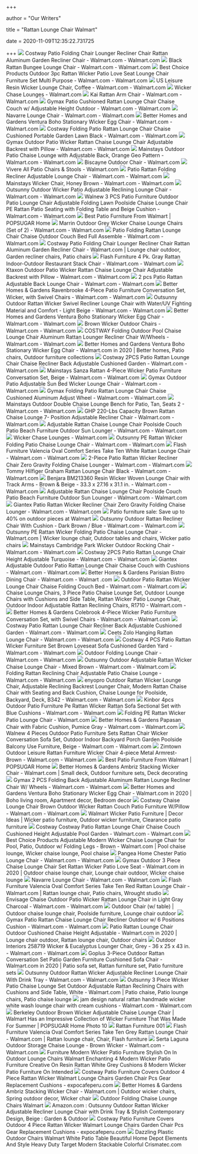 +++
        
author = "Our Writers"
        
title = "Rattan Lounge Chair Walmart"
        
date = 2020-11-09T12:35:22.731725
        
+++
[ ![](https://i5.walmartimages.com/asr/15ebcdeb-a9c9-403f-a5a9-d0c75309081b_1.2e435b789cacbfae3cb3bb80fa86b99c.jpeg)](https://i5.walmartimages.com/asr/15ebcdeb-a9c9-403f-a5a9-d0c75309081b_1.2e435b789cacbfae3cb3bb80fa86b99c.jpeg) Costway Patio Folding Chair Lounger Recliner Chair Rattan Aluminum Garden Recliner  Chair - Walmart.com - Walmart.com
[ ![](https://i5.walmartimages.com/asr/8cddef50-7428-4f1a-b245-fc23b6e6acf1_1.1c902c83b46fe0812ec5afc33bc2c756.jpeg?odnWidth=612&odnHeight=612&odnBg=ffffff)](https://i5.walmartimages.com/asr/8cddef50-7428-4f1a-b245-fc23b6e6acf1_1.1c902c83b46fe0812ec5afc33bc2c756.jpeg?odnWidth=612&odnHeight=612&odnBg=ffffff) Black Rattan Bungee Lounge Chair - Walmart.com - Walmart.com
[ ![](https://i5.walmartimages.com/asr/de1d0375-9bb0-4cdf-9172-def0ce098c78_1.0fcef269947548fedb2e12834ee46750.jpeg)](https://i5.walmartimages.com/asr/de1d0375-9bb0-4cdf-9172-def0ce098c78_1.0fcef269947548fedb2e12834ee46750.jpeg) Best Choice Products Outdoor 3pc Rattan Wicker Patio Love Seat Lounge Chair  Furniture Set Multi Purpose - Walmart.com - Walmart.com
[ ![](https://i5.walmartimages.com/asr/eace8f3a-f575-4565-912b-e55dbab1c9fa_1.bd38e44a8e7699f9d32a2e34c0897969.jpeg)](https://i5.walmartimages.com/asr/eace8f3a-f575-4565-912b-e55dbab1c9fa_1.bd38e44a8e7699f9d32a2e34c0897969.jpeg) US Leisure Resin Wicker Lounge Chair, Coffee - Walmart.com - Walmart.com
[ ![](https://i5.walmartimages.com/asr/47d11fd8-e7e4-43fc-ac70-81e0a4d82a9b_1.4b78aaff81c93c19476df954e2a748e1.jpeg)](https://i5.walmartimages.com/asr/47d11fd8-e7e4-43fc-ac70-81e0a4d82a9b_1.4b78aaff81c93c19476df954e2a748e1.jpeg) Wicker Chase Lounges - Walmart.com
[ ![](https://i5.walmartimages.com/asr/2ccac12c-2ccb-4480-9755-bc9746dfd1d5_2.a01cfdd168b9561f2e58f630b45ada28.jpeg?odnWidth=612&odnHeight=612&odnBg=ffffff)](https://i5.walmartimages.com/asr/2ccac12c-2ccb-4480-9755-bc9746dfd1d5_2.a01cfdd168b9561f2e58f630b45ada28.jpeg?odnWidth=612&odnHeight=612&odnBg=ffffff) Kai Rattan Arm Chair - Walmart.com - Walmart.com
[ ![](https://i5.walmartimages.com/asr/18d8c923-b226-4da9-a3af-25c498293071_1.8503f7969794c172471be992c1d777a6.jpeg?odnWidth=612&odnHeight=612&odnBg=ffffff)](https://i5.walmartimages.com/asr/18d8c923-b226-4da9-a3af-25c498293071_1.8503f7969794c172471be992c1d777a6.jpeg?odnWidth=612&odnHeight=612&odnBg=ffffff) Gymax Patio Cushioned Rattan Lounge Chair Chaise Couch w/ Adjustable Height  Outdoor - Walmart.com - Walmart.com
[ ![](https://i5.walmartimages.com/asr/edc1c8dd-3e2f-48da-8d36-958e773e11f1_1.b7c8b35767bd10aaf86648c7cc73056e.jpeg?odnWidth=612&odnHeight=612&odnBg=ffffff)](https://i5.walmartimages.com/asr/edc1c8dd-3e2f-48da-8d36-958e773e11f1_1.b7c8b35767bd10aaf86648c7cc73056e.jpeg?odnWidth=612&odnHeight=612&odnBg=ffffff) Navarre Lounge Chair - Walmart.com - Walmart.com
[ ![](https://i5.walmartimages.com/asr/0c2feb18-5f6b-47cd-bf4c-3dd31316d652_1.8a3b780b39ae27b6061d2b0615affed0.jpeg)](https://i5.walmartimages.com/asr/0c2feb18-5f6b-47cd-bf4c-3dd31316d652_1.8a3b780b39ae27b6061d2b0615affed0.jpeg) Better Homes and Gardens Ventura Boho Stationary Wicker Egg Chair - Walmart.com  - Walmart.com
[ ![](https://i5.walmartimages.com/asr/cde46e95-39b7-4dfe-9170-73fb4b00aad1_1.94d88d4a409891929ca9237a9263e0de.jpeg?odnWidth=612&odnHeight=612&odnBg=ffffff)](https://i5.walmartimages.com/asr/cde46e95-39b7-4dfe-9170-73fb4b00aad1_1.94d88d4a409891929ca9237a9263e0de.jpeg?odnWidth=612&odnHeight=612&odnBg=ffffff) Costway Folding Patio Rattan Lounge Chair Chaise Cushioned Portable Garden  Lawn Black - Walmart.com - Walmart.com
[ ![](https://i5.walmartimages.com/asr/b5c026b8-cd5d-4f61-8b7b-324feeeda5ff_1.0151a4a4f3e00a1bf84f7b52bf8b0aa2.jpeg?odnWidth=612&odnHeight=612&odnBg=ffffff)](https://i5.walmartimages.com/asr/b5c026b8-cd5d-4f61-8b7b-324feeeda5ff_1.0151a4a4f3e00a1bf84f7b52bf8b0aa2.jpeg?odnWidth=612&odnHeight=612&odnBg=ffffff) Gymax Outdoor Patio Wicker Rattan Chaise Lounge Chair Adjustable Backrest  with Pillow - Walmart.com - Walmart.com
[ ![](https://i5.walmartimages.com/asr/0532475b-7e16-49c7-a25d-12c5467e1679_1.6affd3357d4bcfe2726cd0cc77745208.jpeg)](https://i5.walmartimages.com/asr/0532475b-7e16-49c7-a25d-12c5467e1679_1.6affd3357d4bcfe2726cd0cc77745208.jpeg) Mainstays Outdoor Patio Chaise Lounge with Adjustable Back, Orange Geo  Pattern - Walmart.com - Walmart.com
[ ![](https://i5.walmartimages.com/asr/d05b0269-ac9d-42c2-b707-d222c016c2c5_1.47bd2d7dad82c05fcea7c13297d16cd8.jpeg)](https://i5.walmartimages.com/asr/d05b0269-ac9d-42c2-b707-d222c016c2c5_1.47bd2d7dad82c05fcea7c13297d16cd8.jpeg) Biscayne Outdoor Chair - Walmart.com
[ ![](https://i5.walmartimages.com/asr/93e2d163-0e9f-42a5-9277-a85c225616c6_1.59ebaa9ad26571e2ad3b041dc0ec604f.jpeg)](https://i5.walmartimages.com/asr/93e2d163-0e9f-42a5-9277-a85c225616c6_1.59ebaa9ad26571e2ad3b041dc0ec604f.jpeg) Vivere All Patio Chairs & Stools - Walmart.com
[ ![](https://i5.walmartimages.com/asr/af0d1739-285a-4ead-984b-cc18f4a14589_1.0d4ddf85f20059c7c0d001f3847c6fe8.jpeg?odnWidth=612&odnHeight=612&odnBg=ffffff)](https://i5.walmartimages.com/asr/af0d1739-285a-4ead-984b-cc18f4a14589_1.0d4ddf85f20059c7c0d001f3847c6fe8.jpeg?odnWidth=612&odnHeight=612&odnBg=ffffff) Patio Rattan Folding Recliner Adjustable Lounge Chair - Walmart.com -  Walmart.com
[ ![](https://i5.walmartimages.com/asr/4f040e8e-f5ad-4b00-95f1-78554dbc5757_1.6aa7a5b40b2a2ae983d72f2ed7cdcb05.jpeg?odnWidth=612&odnHeight=612&odnBg=ffffff)](https://i5.walmartimages.com/asr/4f040e8e-f5ad-4b00-95f1-78554dbc5757_1.6aa7a5b40b2a2ae983d72f2ed7cdcb05.jpeg?odnWidth=612&odnHeight=612&odnBg=ffffff) Mainstays Wicker Chair, Honey Brown - Walmart.com - Walmart.com
[ ![](https://i5.walmartimages.com/asr/33bfe3fd-bbe0-4e9a-aec1-26954c01d784_1.ddade46746e4d89f3cddae9ff58402cd.jpeg?odnWidth=612&odnHeight=612&odnBg=ffffff)](https://i5.walmartimages.com/asr/33bfe3fd-bbe0-4e9a-aec1-26954c01d784_1.ddade46746e4d89f3cddae9ff58402cd.jpeg?odnWidth=612&odnHeight=612&odnBg=ffffff) Outsunny Outdoor Wicker Patio Adjustable Reclining Lounge Chair - Walmart.com  - Walmart.com
[ ![](https://i5.walmartimages.com/asr/035bdd93-eed9-4863-9662-accfbae081d2_1.a813019448ac4fb74e973482697ec6ae.jpeg?odnWidth=612&odnHeight=612&odnBg=ffffff)](https://i5.walmartimages.com/asr/035bdd93-eed9-4863-9662-accfbae081d2_1.a813019448ac4fb74e973482697ec6ae.jpeg?odnWidth=612&odnHeight=612&odnBg=ffffff) Walnew 3 PCS Patio Furniture Outdoor Patio Lounge Chair Adjustable Folding  Lawn Poolside Chaise Lounge Chair PE Rattan Patio Seating with Folding  Table and Beige Cushion - Walmart.com - Walmart.com
[ ![](https://media1.popsugar-assets.com/files/thumbor/jguULtm5yW8wuYEeBaTveHI90I8/fit-in/1024x1024/filters:format_auto-!!-:strip_icc-!!-/2019/05/28/824/n/1922794/433d48885ced820e7bdbd5.77546770_/i/Best-Patio-Furniture-From-Walmart.jpg)](https://media1.popsugar-assets.com/files/thumbor/jguULtm5yW8wuYEeBaTveHI90I8/fit-in/1024x1024/filters:format_auto-!!-:strip_icc-!!-/2019/05/28/824/n/1922794/433d48885ced820e7bdbd5.77546770_/i/Best-Patio-Furniture-From-Walmart.jpg) Best Patio Furniture From Walmart | POPSUGAR Home
[ ![](https://i5.walmartimages.com/asr/2bd4771e-4f1b-47ef-b95c-19e2bd2a1af8_1.117cedb26327462605b02f3edc516bad.jpeg?odnWidth=612&odnHeight=612&odnBg=ffffff)](https://i5.walmartimages.com/asr/2bd4771e-4f1b-47ef-b95c-19e2bd2a1af8_1.117cedb26327462605b02f3edc516bad.jpeg?odnWidth=612&odnHeight=612&odnBg=ffffff) Marrin Outdoor Grey Wicker Chaise Lounge Chairs (Set of 2) - Walmart.com -  Walmart.com
[ ![](https://i5.walmartimages.com/asr/30b4c0f4-aadc-4b33-8bda-72f747048bd9_1.9da4c265bb7a1b8f4b40e31524f31ed5.jpeg?odnWidth=612&odnHeight=612&odnBg=ffffff)](https://i5.walmartimages.com/asr/30b4c0f4-aadc-4b33-8bda-72f747048bd9_1.9da4c265bb7a1b8f4b40e31524f31ed5.jpeg?odnWidth=612&odnHeight=612&odnBg=ffffff) Patio Folding Rattan Lounge Chair Chaise Outdoor Couch Bed Full Assemble -  Walmart.com - Walmart.com
[ ![](https://i.pinimg.com/474x/85/b9/d4/85b9d4994bf45612c8a97250c61ff516.jpg)](https://i.pinimg.com/474x/85/b9/d4/85b9d4994bf45612c8a97250c61ff516.jpg) Costway Patio Folding Chair Lounger Recliner Chair Rattan Aluminum Garden Recliner  Chair - Walmart.com | Lounge chair outdoor, Garden recliner chairs, Patio  chairs
[ ![](https://i5.walmartimages.com/asr/7e063f1d-b21c-49e8-93c7-da9d8c7b84fc.736927361ccd3209f2f65ae095dc7117.jpeg?odnWidth=612&odnHeight=612&odnBg=ffffff)](https://i5.walmartimages.com/asr/7e063f1d-b21c-49e8-93c7-da9d8c7b84fc.736927361ccd3209f2f65ae095dc7117.jpeg?odnWidth=612&odnHeight=612&odnBg=ffffff) Flash Furniture 4 Pk. Gray Rattan Indoor-Outdoor Restaurant Stack Chair -  Walmart.com - Walmart.com
[ ![](https://i5.walmartimages.com/asr/4a154ede-308f-4c7b-abb6-ab204a0a954d_1.98a7a86ea19fd7c10bb56cde3d878f1d.jpeg?odnWidth=612&odnHeight=612&odnBg=ffffff)](https://i5.walmartimages.com/asr/4a154ede-308f-4c7b-abb6-ab204a0a954d_1.98a7a86ea19fd7c10bb56cde3d878f1d.jpeg?odnWidth=612&odnHeight=612&odnBg=ffffff) Ktaxon Outdoor Patio Wicker Rattan Chaise Lounge Chair Adjustable Backrest  with Pillow - Walmart.com - Walmart.com
[ ![](https://i5.walmartimages.com/asr/4c63072b-5db8-46d9-a727-32f386502594_1.414b57f5a13076240f45574a14917e0c.jpeg)](https://i5.walmartimages.com/asr/4c63072b-5db8-46d9-a727-32f386502594_1.414b57f5a13076240f45574a14917e0c.jpeg) 2 pcs Patio Rattan Adjustable Back Lounge Chair - Walmart.com - Walmart.com
[ ![](https://i5.walmartimages.com/asr/65ef69c2-a13f-4601-bf1e-4ac9a9c99e30_9.91e70d2feaa250e7acfc5a9139237360.jpeg?odnWidth=612&odnHeight=612&odnBg=ffffff)](https://i5.walmartimages.com/asr/65ef69c2-a13f-4601-bf1e-4ac9a9c99e30_9.91e70d2feaa250e7acfc5a9139237360.jpeg?odnWidth=612&odnHeight=612&odnBg=ffffff) Better Homes & Gardens Ravenbrooke 4-Piece Patio Furniture Conversation  Set, Wicker, with Swivel Chairs - Walmart.com - Walmart.com
[ ![](https://i5.walmartimages.com/asr/73f7dd68-c4c6-41fe-8bd4-fa1e9736cd09_1.c5ebd99f4d6fbfe13dc33109bf096fea.jpeg?odnWidth=612&odnHeight=612&odnBg=ffffff)](https://i5.walmartimages.com/asr/73f7dd68-c4c6-41fe-8bd4-fa1e9736cd09_1.c5ebd99f4d6fbfe13dc33109bf096fea.jpeg?odnWidth=612&odnHeight=612&odnBg=ffffff) Outsunny Outdoor Rattan Wicker Swivel Recliner Lounge Chair with Water/UV  Fighting Material and Comfort - Light Beige - Walmart.com - Walmart.com
[ ![](https://i5.walmartimages.com/asr/21885c61-a340-4666-b7ad-418c9e2a8e7f_1.bdc9d4207df7dc6be9c919c5130e12bf.jpeg?odnWidth=612&odnHeight=612&odnBg=ffffff)](https://i5.walmartimages.com/asr/21885c61-a340-4666-b7ad-418c9e2a8e7f_1.bdc9d4207df7dc6be9c919c5130e12bf.jpeg?odnWidth=612&odnHeight=612&odnBg=ffffff) Better Homes and Gardens Ventura Boho Stationary Wicker Egg Chair - Walmart.com  - Walmart.com
[ ![](https://i5.walmartimages.com/asr/4db684df-911c-43fb-94c1-94988c3518f2_1.2f0f7a3362ebf2f04831ca747ffc3e8a.jpeg?odnWidth=612&odnHeight=612&odnBg=ffffff)](https://i5.walmartimages.com/asr/4db684df-911c-43fb-94c1-94988c3518f2_1.2f0f7a3362ebf2f04831ca747ffc3e8a.jpeg?odnWidth=612&odnHeight=612&odnBg=ffffff) Brown Wicker Outdoor Chairs - Walmart.com - Walmart.com
[ ![](https://i5.walmartimages.com/asr/d7093491-117a-420e-9219-13dcbe058468_1.1e218cfce201a6244ebb51b6d52b1442.jpeg?odnWidth=612&odnHeight=612&odnBg=ffffff)](https://i5.walmartimages.com/asr/d7093491-117a-420e-9219-13dcbe058468_1.1e218cfce201a6244ebb51b6d52b1442.jpeg?odnWidth=612&odnHeight=612&odnBg=ffffff) COSTWAY Folding Outdoor Pool Chaise Lounge Chair Aluminum Rattan Lounger  Recliner Chair W/Wheels - Walmart.com - Walmart.com
[ ![](https://i.pinimg.com/originals/e4/28/e7/e428e726dad14be21ffc9da3155899bd.jpg)](https://i.pinimg.com/originals/e4/28/e7/e428e726dad14be21ffc9da3155899bd.jpg) Better Homes and Gardens Ventura Boho Stationary Wicker Egg Chair - Walmart.com  in 2020 | Better homes, Patio chairs, Outdoor furniture collections
[ ![](https://i5.walmartimages.com/asr/5dc1abfe-0de9-4b0b-87b8-85555c6b75b6.33dd832cd554905d4487891421fa0e82.jpeg?odnWidth=612&odnHeight=612&odnBg=ffffff)](https://i5.walmartimages.com/asr/5dc1abfe-0de9-4b0b-87b8-85555c6b75b6.33dd832cd554905d4487891421fa0e82.jpeg?odnWidth=612&odnHeight=612&odnBg=ffffff) Costway 2PCS Patio Rattan Lounge Chair Chaise Recliner Back Adjustable  Cushioned Garden - Walmart.com - Walmart.com
[ ![](https://i5.walmartimages.com/asr/2b76401b-aa24-4407-a36b-69f89da83341_5.2ae9fdb16c8cf1eee721bf091ba53bed.jpeg?odnWidth=612&odnHeight=612&odnBg=ffffff)](https://i5.walmartimages.com/asr/2b76401b-aa24-4407-a36b-69f89da83341_5.2ae9fdb16c8cf1eee721bf091ba53bed.jpeg?odnWidth=612&odnHeight=612&odnBg=ffffff) Mainstays Sanza Rattan 4-Piece Wicker Patio Furniture Conversation Set,  Beige - Walmart.com - Walmart.com
[ ![](https://i5.walmartimages.com/asr/86314449-8116-42b2-a149-aab38b08be8e_1.2f5fc65f873e6e3382dd6b8052bc8063.jpeg)](https://i5.walmartimages.com/asr/86314449-8116-42b2-a149-aab38b08be8e_1.2f5fc65f873e6e3382dd6b8052bc8063.jpeg) Gymax Outdoor Patio Adjustable Sun Bed Wicker Lounge Chair - Walmart.com -  Walmart.com
[ ![](https://i5.walmartimages.com/asr/84c48449-fcac-4f9f-ab5e-640d9f08af21_1.94dcef767cb0eefd3b6f6ef8eb4a641a.jpeg?odnWidth=612&odnHeight=612&odnBg=ffffff)](https://i5.walmartimages.com/asr/84c48449-fcac-4f9f-ab5e-640d9f08af21_1.94dcef767cb0eefd3b6f6ef8eb4a641a.jpeg?odnWidth=612&odnHeight=612&odnBg=ffffff) Gymax Folding Patio Rattan Lounge Chair Chaise Cushioned Aluminum Adjust  Wheel - Walmart.com - Walmart.com
[ ![](https://i5.walmartimages.com/asr/c0aff459-9556-47ef-ab2b-b92af9f2bbf7_1.5cdd0273c3b5964e5be6e61d93cfeeb5.jpeg)](https://i5.walmartimages.com/asr/c0aff459-9556-47ef-ab2b-b92af9f2bbf7_1.5cdd0273c3b5964e5be6e61d93cfeeb5.jpeg) Mainstays Outdoor Double Chaise Lounge Bench for Patio, Tan, Seats 2 -  Walmart.com - Walmart.com
[ ![](https://i5.walmartimages.com/asr/ddd227c4-cd1d-4c31-8d2e-b1252d6bea94_1.984eb31b5e6f317bd833605cfe67ed9a.jpeg?odnWidth=612&odnHeight=612&odnBg=ffffff)](https://i5.walmartimages.com/asr/ddd227c4-cd1d-4c31-8d2e-b1252d6bea94_1.984eb31b5e6f317bd833605cfe67ed9a.jpeg?odnWidth=612&odnHeight=612&odnBg=ffffff) GHP 220-Lbs Capacity Brown Rattan Chaise Lounge 7- Position Adjustable Recliner  Chair - Walmart.com - Walmart.com
[ ![](https://i5.walmartimages.com/asr/70faf543-2ee0-45f5-9888-939a8287f6b7_1.a3f6c4ef1f0e06af24eeecc8d567efb0.jpeg?odnWidth=612&odnHeight=612&odnBg=ffffff)](https://i5.walmartimages.com/asr/70faf543-2ee0-45f5-9888-939a8287f6b7_1.a3f6c4ef1f0e06af24eeecc8d567efb0.jpeg?odnWidth=612&odnHeight=612&odnBg=ffffff) Adjustable Rattan Chaise Lounge Chair Poolside Couch Patio Beach Furniture  Outdoor Sun Lounger - Walmart.com - Walmart.com
[ ![](https://i5.walmartimages.com/asr/658bf601-49ce-4fca-b09b-f14a2538b2e1_1.6fb940f0881d58bbe8df9162f5cd1d47.jpeg)](https://i5.walmartimages.com/asr/658bf601-49ce-4fca-b09b-f14a2538b2e1_1.6fb940f0881d58bbe8df9162f5cd1d47.jpeg) Wicker Chase Lounges - Walmart.com
[ ![](https://i5.walmartimages.com/asr/eca3f2f2-5f91-44d0-a8e2-43ee3edf2631_1.f9a51a40b4517c006d87873733c497e1.jpeg?odnWidth=612&odnHeight=612&odnBg=ffffff)](https://i5.walmartimages.com/asr/eca3f2f2-5f91-44d0-a8e2-43ee3edf2631_1.f9a51a40b4517c006d87873733c497e1.jpeg?odnWidth=612&odnHeight=612&odnBg=ffffff) Outsunny PE Rattan Wicker Folding Patio Chaise Lounge Chair - Walmart.com -  Walmart.com
[ ![](https://i5.walmartimages.com/asr/0461593f-d3dc-4c86-8abe-1073603d3456_1.5c1915ef1dbf88903ed7c3cc466819ab.jpeg?odnWidth=612&odnHeight=612&odnBg=ffffff)](https://i5.walmartimages.com/asr/0461593f-d3dc-4c86-8abe-1073603d3456_1.5c1915ef1dbf88903ed7c3cc466819ab.jpeg?odnWidth=612&odnHeight=612&odnBg=ffffff) Flash Furniture Valencia Oval Comfort Series Take Ten White Rattan Lounge  Chair - Walmart.com - Walmart.com
[ ![](https://i5.walmartimages.com/asr/5aedd45c-7dd4-43f2-8533-39d9eb21de50.5918b16a23dc3c39b570d12919712fa0.jpeg?odnWidth=612&odnHeight=612&odnBg=ffffff)](https://i5.walmartimages.com/asr/5aedd45c-7dd4-43f2-8533-39d9eb21de50.5918b16a23dc3c39b570d12919712fa0.jpeg?odnWidth=612&odnHeight=612&odnBg=ffffff) 2-Piece Patio Rattan Wicker Recliner Chair Zero Gravity Folding Chaise  Lounger - Walmart.com - Walmart.com
[ ![](https://i5.walmartimages.com/asr/d64db0ee-cdb9-4d9e-a49d-d80331e1d872_1.c0fb1170200bfe68e5fe272213bec7a6.jpeg?odnWidth=612&odnHeight=612&odnBg=ffffff)](https://i5.walmartimages.com/asr/d64db0ee-cdb9-4d9e-a49d-d80331e1d872_1.c0fb1170200bfe68e5fe272213bec7a6.jpeg?odnWidth=612&odnHeight=612&odnBg=ffffff) Tommy Hilfiger Graham Rattan Lounge Chair Black - Walmart.com - Walmart.com
[ ![](https://i5.walmartimages.com/asr/38e6f5a2-bf3b-4b4e-ab17-5b2abddda56b.dffc83ec3d261f9c752945edabd05805.jpeg?odnWidth=612&odnHeight=612&odnBg=ffffff)](https://i5.walmartimages.com/asr/38e6f5a2-bf3b-4b4e-ab17-5b2abddda56b.dffc83ec3d261f9c752945edabd05805.jpeg?odnWidth=612&odnHeight=612&odnBg=ffffff) Benjara BM213360 Resin Wicker Woven Lounge Chair with Track Arms - Brown &  Beige - 33.3 x 27.16 x 31.1 in. - Walmart.com - Walmart.com
[ ![](https://i5.walmartimages.com/asr/63a5a396-1010-4a7c-a72e-ce737ed643e1_1.5322315ed6f41715e79cc27e757c04e1.jpeg?odnWidth=612&odnHeight=612&odnBg=ffffff)](https://i5.walmartimages.com/asr/63a5a396-1010-4a7c-a72e-ce737ed643e1_1.5322315ed6f41715e79cc27e757c04e1.jpeg?odnWidth=612&odnHeight=612&odnBg=ffffff) Adjustable Rattan Chaise Lounge Chair Poolside Couch Patio Beach Furniture  Outdoor Sun Lounger - Walmart.com - Walmart.com
[ ![](https://i5.walmartimages.com/asr/762d99f1-8ab1-408d-8cf8-22fe70534ce3.bb3142a5ba68a12575129088aaccf62f.jpeg?odnWidth=612&odnHeight=612&odnBg=ffffff)](https://i5.walmartimages.com/asr/762d99f1-8ab1-408d-8cf8-22fe70534ce3.bb3142a5ba68a12575129088aaccf62f.jpeg?odnWidth=612&odnHeight=612&odnBg=ffffff) Giantex Patio Rattan Wicker Recliner Chair Zero Gravity Folding Chaise  Lounger - Walmart.com - Walmart.com
[ ![](https://www.gannett-cdn.com/presto/2020/06/10/USAT/c0559b2c-b527-4326-b675-c5466a7f7299-patio_hero.jpg?width=580&height=326&fit=bounds&auto=webp)](https://www.gannett-cdn.com/presto/2020/06/10/USAT/c0559b2c-b527-4326-b675-c5466a7f7299-patio_hero.jpg?width=580&height=326&fit=bounds&auto=webp) Patio furniture sale: Save up to 40% on outdoor pieces at Walmart
[ ![](https://i5.walmartimages.com/asr/f44bf743-3049-47ad-bfe7-855fffb23af9.6ccc87378f46bde904bce6b18b2fcaf9.jpeg?odnWidth=612&odnHeight=612&odnBg=ffffff)](https://i5.walmartimages.com/asr/f44bf743-3049-47ad-bfe7-855fffb23af9.6ccc87378f46bde904bce6b18b2fcaf9.jpeg?odnWidth=612&odnHeight=612&odnBg=ffffff) Outsunny Outdoor Rattan Recliner Chair With Cushion - Dark Brown / Blue -  Walmart.com - Walmart.com
[ ![](https://i.pinimg.com/originals/4e/02/5f/4e025f89c2c0bce8498a0b80e1af96f7.jpg)](https://i.pinimg.com/originals/4e/02/5f/4e025f89c2c0bce8498a0b80e1af96f7.jpg) Outsunny PE Rattan Wicker Folding Patio Chaise Lounge Chair - Walmart.com | Wicker  lounge chair, Outdoor tables and chairs, Wicker patio chairs
[ ![](https://i5.walmartimages.com/asr/c672f544-7c94-4488-aa70-fb020b9364c3_1.c67902e0bdf8660dd9f5ac2bb001add3.jpeg?odnWidth=612&odnHeight=612&odnBg=ffffff)](https://i5.walmartimages.com/asr/c672f544-7c94-4488-aa70-fb020b9364c3_1.c67902e0bdf8660dd9f5ac2bb001add3.jpeg?odnWidth=612&odnHeight=612&odnBg=ffffff) Mainstays Cambridge Park Wicker Outdoor Rocking Chair - Walmart.com -  Walmart.com
[ ![](https://i5.walmartimages.com/asr/b50749bc-1503-49fd-a1c1-09e6e1638575.3083e67d187836ce65c19985ae0a0fc4.jpeg?odnWidth=612&odnHeight=612&odnBg=ffffff)](https://i5.walmartimages.com/asr/b50749bc-1503-49fd-a1c1-09e6e1638575.3083e67d187836ce65c19985ae0a0fc4.jpeg?odnWidth=612&odnHeight=612&odnBg=ffffff) Costway 2PCS Patio Rattan Lounge Chair Height Adjustable Turquoise - Walmart.com  - Walmart.com
[ ![](https://i5.walmartimages.com/asr/f5e9a33e-e095-4b04-bd97-bd24ae403158.d6328d1836aaab06092da6c1bc91c672.jpeg?odnWidth=612&odnHeight=612&odnBg=ffffff)](https://i5.walmartimages.com/asr/f5e9a33e-e095-4b04-bd97-bd24ae403158.d6328d1836aaab06092da6c1bc91c672.jpeg?odnWidth=612&odnHeight=612&odnBg=ffffff) Giantex Adjustable Outdoor Patio Rattan Lounge Chair Chaise Couch with  Cushions - Walmart.com - Walmart.com
[ ![](https://i5.walmartimages.com/asr/1e703b0d-800d-4f8e-bfd2-6f9682f37e44_1.42c4b97757edcc4a4f1136db0e200fcd.jpeg?odnWidth=612&odnHeight=612&odnBg=ffffff)](https://i5.walmartimages.com/asr/1e703b0d-800d-4f8e-bfd2-6f9682f37e44_1.42c4b97757edcc4a4f1136db0e200fcd.jpeg?odnWidth=612&odnHeight=612&odnBg=ffffff) Better Homes & Gardens Parisian Bistro Dining Chair - Walmart.com - Walmart .com
[ ![](https://i5.walmartimages.com/asr/04798096-1cce-4bdc-a396-4d4c5d0ed265.40d45573ca2eee7d54e86c18073e1347.jpeg?odnWidth=612&odnHeight=612&odnBg=ffffff)](https://i5.walmartimages.com/asr/04798096-1cce-4bdc-a396-4d4c5d0ed265.40d45573ca2eee7d54e86c18073e1347.jpeg?odnWidth=612&odnHeight=612&odnBg=ffffff) Outdoor Patio Rattan Wicker Lounge Chair Chaise Folding Couch Bed - Walmart.com  - Walmart.com
[ ![](https://i5.walmartimages.com/asr/d8fdf37b-9abc-42a7-a881-635429ac61e2.248bc8833b3c2cbb0bcbd03eb37f57c9.jpeg?odnWidth=612&odnHeight=612&odnBg=ffffff)](https://i5.walmartimages.com/asr/d8fdf37b-9abc-42a7-a881-635429ac61e2.248bc8833b3c2cbb0bcbd03eb37f57c9.jpeg?odnWidth=612&odnHeight=612&odnBg=ffffff) Chaise Lounge Chairs, 3 Piece Patio Chaise Lounge Set, Outdoor Lounge Chairs  with Cushions and Side Table, Rattan Wicker Patio Lounge Chair, Outdoor  Indoor Adjustable Rattan Reclining Chairs, R1710 - Walmart.com -
[ ![](https://i5.walmartimages.com/asr/929f0978-225d-445b-a2d5-f77b10e758d0_3.82aa05522577650b213c6d67d9e630b5.jpeg?odnWidth=612&odnHeight=612&odnBg=ffffff)](https://i5.walmartimages.com/asr/929f0978-225d-445b-a2d5-f77b10e758d0_3.82aa05522577650b213c6d67d9e630b5.jpeg?odnWidth=612&odnHeight=612&odnBg=ffffff) Better Homes & Gardens Colebrook 4-Piece Wicker Patio Furniture  Conversation Set, with Swivel Chairs - Walmart.com - Walmart.com
[ ![](https://i5.walmartimages.com/asr/2d1fdfbf-3fb7-466a-a094-12b723099e03.ebbe00fb0c6806aa692f2b421ea8a257.jpeg?odnWidth=612&odnHeight=612&odnBg=ffffff)](https://i5.walmartimages.com/asr/2d1fdfbf-3fb7-466a-a094-12b723099e03.ebbe00fb0c6806aa692f2b421ea8a257.jpeg?odnWidth=612&odnHeight=612&odnBg=ffffff) Costway Patio Rattan Lounge Chair Recliner Back Adjustable Cushioned Garden  - Walmart.com - Walmart.com
[ ![](https://i5.walmartimages.com/asr/9baea52f-8082-41ef-b3d1-f3fd5894b570_1.9f56aab887fc856e001b4d15c72cea19.jpeg?odnWidth=612&odnHeight=612&odnBg=ffffff)](https://i5.walmartimages.com/asr/9baea52f-8082-41ef-b3d1-f3fd5894b570_1.9f56aab887fc856e001b4d15c72cea19.jpeg?odnWidth=612&odnHeight=612&odnBg=ffffff) Ceets Zolo Hanging Rattan Lounge Chair - Walmart.com - Walmart.com
[ ![](https://i5.walmartimages.com/asr/c5c24865-fa31-4bca-ada6-eb9cc0a01973_1.a156df00036ae04603edb5da42117628.jpeg?odnWidth=612&odnHeight=612&odnBg=ffffff)](https://i5.walmartimages.com/asr/c5c24865-fa31-4bca-ada6-eb9cc0a01973_1.a156df00036ae04603edb5da42117628.jpeg?odnWidth=612&odnHeight=612&odnBg=ffffff) Costway 4 PCS Patio Rattan Wicker Furniture Set Brown Loveseat Sofa  Cushioned Garden Yard - Walmart.com - Walmart.com
[ ![](https://i5.walmartimages.com/asr/eaae5df8-24e0-4fc4-8c2c-ce8d9c24f500_1.b588917ec3afcb0ad6c799b0a9a16529.jpeg?odnWidth=612&odnHeight=612&odnBg=ffffff)](https://i5.walmartimages.com/asr/eaae5df8-24e0-4fc4-8c2c-ce8d9c24f500_1.b588917ec3afcb0ad6c799b0a9a16529.jpeg?odnWidth=612&odnHeight=612&odnBg=ffffff) Outdoor Folding Lounge Chair - Walmart.com - Walmart.com
[ ![](https://i5.walmartimages.com/asr/077eda2a-ccdb-485f-912f-7d723240a82d_1.23a93f93b9fdf97d1215e1e0b33481cd.jpeg?odnWidth=612&odnHeight=612&odnBg=ffffff)](https://i5.walmartimages.com/asr/077eda2a-ccdb-485f-912f-7d723240a82d_1.23a93f93b9fdf97d1215e1e0b33481cd.jpeg?odnWidth=612&odnHeight=612&odnBg=ffffff) Outsunny Outdoor Adjustable Rattan Wicker Chaise Lounge Chair - Mixed Brown  - Walmart.com - Walmart.com
[ ![](https://i5.walmartimages.com/asr/6922fc0a-ae5c-449f-aa41-37125228c6c7_1.22079bac05960d8b73cba2e71f2cfd13.jpeg?odnWidth=612&odnHeight=612&odnBg=ffffff)](https://i5.walmartimages.com/asr/6922fc0a-ae5c-449f-aa41-37125228c6c7_1.22079bac05960d8b73cba2e71f2cfd13.jpeg?odnWidth=612&odnHeight=612&odnBg=ffffff) Folding Rattan Reclining Chair Adjustable Patio Chaise Lounge - Walmart.com  - Walmart.com
[ ![](https://i5.walmartimages.com/asr/2fdb7616-cb80-4e3c-bf6b-5d60fabe1945.9f4b88c0b98ac2d320956f795e5b3b80.jpeg?odnWidth=612&odnHeight=612&odnBg=ffffff)](https://i5.walmartimages.com/asr/2fdb7616-cb80-4e3c-bf6b-5d60fabe1945.9f4b88c0b98ac2d320956f795e5b3b80.jpeg?odnWidth=612&odnHeight=612&odnBg=ffffff) enyopro Outdoor Rattan Wicker Lounge Chair, Adjustable Reclining Backrest Lounger  Chair, Modern Rattan Chaise Chair with Seating and Back Cushion, Chaise  Lounge for Poolside, Backyard, Deck, B342 - Walmart.com - Walmart.com
[ ![](https://i5.walmartimages.com/asr/ae658c8d-fbe1-4f67-a7ab-4c2eb3916aab_1.6da9c5ce69117efc265e3b012c5759eb.jpeg?odnWidth=612&odnHeight=612&odnBg=ffffff)](https://i5.walmartimages.com/asr/ae658c8d-fbe1-4f67-a7ab-4c2eb3916aab_1.6da9c5ce69117efc265e3b012c5759eb.jpeg?odnWidth=612&odnHeight=612&odnBg=ffffff) Kinbor 4pcs Outdoor Patio Furniture Pe Rattan Wicker Rattan Sofa Sectional  Set with Blue Cushions - Walmart.com - Walmart.com
[ ![](https://i5.walmartimages.com/asr/0b1c9643-c154-4501-950e-3797a33f235c_1.0f9b90421344fb80fa149d7daf9fc2d6.jpeg?odnWidth=282&odnHeight=282&odnBg=ffffff)](https://i5.walmartimages.com/asr/0b1c9643-c154-4501-950e-3797a33f235c_1.0f9b90421344fb80fa149d7daf9fc2d6.jpeg?odnWidth=282&odnHeight=282&odnBg=ffffff) Folding PE Rattan Wicker Patio Lounge Chair - Walmart.com
[ ![](https://i5.walmartimages.com/asr/4bab2143-c746-4df8-a0ba-a994acb60cfe_4.c4d5afcb9ad9011a15d78073616e6d3e.jpeg)](https://i5.walmartimages.com/asr/4bab2143-c746-4df8-a0ba-a994acb60cfe_4.c4d5afcb9ad9011a15d78073616e6d3e.jpeg) Better Homes & Gardens Papasan Chair with Fabric Cushion, Pumice Gray -  Walmart.com - Walmart.com
[ ![](https://i5.walmartimages.com/asr/8711876e-9235-437a-a2e9-9b0d78b0c35f_1.382e39e3a392a1121f2de4f6b5acba3a.jpeg?odnWidth=612&odnHeight=612&odnBg=ffffff)](https://i5.walmartimages.com/asr/8711876e-9235-437a-a2e9-9b0d78b0c35f_1.382e39e3a392a1121f2de4f6b5acba3a.jpeg?odnWidth=612&odnHeight=612&odnBg=ffffff) Walnew 4 Pieces Outdoor Patio Furniture Sets Rattan Chair Wicker  Conversation Sofa Set, Outdoor Indoor Backyard Porch Garden Poolside  Balcony Use Furniture, Beige - Walmart.com - Walmart.com
[ ![](https://i5.walmartimages.com/asr/c5ff78e9-add0-4e78-b715-60fba7ca8f77.2ad84b3419da89923777935f0a016b90.jpeg?odnWidth=612&odnHeight=612&odnBg=ffffff)](https://i5.walmartimages.com/asr/c5ff78e9-add0-4e78-b715-60fba7ca8f77.2ad84b3419da89923777935f0a016b90.jpeg?odnWidth=612&odnHeight=612&odnBg=ffffff) Zimtown Outdoor Leisure Rattan Furniture Wicker Chair 4-piece Metal  Armrest-Brown - Walmart.com - Walmart.com
[ ![](https://media1.popsugar-assets.com/files/thumbor/1O7a1S8hMwiqK39ELdvx4NF269Q/fit-in/550x550/filters:format_auto-!!-:strip_icc-!!-/2019/05/28/815/n/1922794/e27ff18b5ced7f1cf3ee01.01771927_/i/Best-Patio-Furniture-From-Walmart.jpg)](https://media1.popsugar-assets.com/files/thumbor/1O7a1S8hMwiqK39ELdvx4NF269Q/fit-in/550x550/filters:format_auto-!!-:strip_icc-!!-/2019/05/28/815/n/1922794/e27ff18b5ced7f1cf3ee01.01771927_/i/Best-Patio-Furniture-From-Walmart.jpg) Best Patio Furniture From Walmart | POPSUGAR Home
[ ![](https://i.pinimg.com/originals/12/7a/24/127a2452b2ee8428357e96cf8ca9cadc.jpg)](https://i.pinimg.com/originals/12/7a/24/127a2452b2ee8428357e96cf8ca9cadc.jpg) Better Homes & Gardens Ambriz Stacking Wicker Chair - Walmart.com | Small  deck, Outdoor furniture sets, Deck decorating
[ ![](https://i5.walmartimages.com/asr/da2c542e-dc2b-4c5e-9447-2ef42711a578_1.bd7b7f1ea9fb875815bf53de1a1e060b.jpeg)](https://i5.walmartimages.com/asr/da2c542e-dc2b-4c5e-9447-2ef42711a578_1.bd7b7f1ea9fb875815bf53de1a1e060b.jpeg) Gymax 2 PCS Folding Back Adjustable Aluminum Rattan Lounge Recliner Chair  W/ Wheels - Walmart.com - Walmart.com
[ ![](https://i.pinimg.com/originals/40/23/e8/4023e89bd411b1e35cc8e039a14ceb13.png)](https://i.pinimg.com/originals/40/23/e8/4023e89bd411b1e35cc8e039a14ceb13.png) Better Homes and Gardens Ventura Boho Stationary Wicker Egg Chair - Walmart.com  in 2020 | Boho living room, Apartment decor, Bedroom decor
[ ![](https://i5.walmartimages.com/asr/1642e699-78c3-4919-9173-f1c96bd28943_1.f64c7525abb8099a0c45c0c71619d3e3.jpeg)](https://i5.walmartimages.com/asr/1642e699-78c3-4919-9173-f1c96bd28943_1.f64c7525abb8099a0c45c0c71619d3e3.jpeg) Costway Chaise Lounge Chair Brown Outdoor Wicker Rattan Couch Patio  Furniture W/Pillow - Walmart.com - Walmart.com
[ ![](https://i.pinimg.com/originals/9f/16/5f/9f165f7ada753ab602d6d4b34da92c34.jpg)](https://i.pinimg.com/originals/9f/16/5f/9f165f7ada753ab602d6d4b34da92c34.jpg) Walmart Wicker Patio Furniture | Decor Ideas | Wicker patio furniture,  Outdoor wicker furniture, Clearance patio furniture
[ ![](https://i5.walmartimages.com/asr/724610ff-7e06-4a68-a74d-098bb6e23cf9_1.3cca1796e72ef9dd37d5a22888c1113c.jpeg)](https://i5.walmartimages.com/asr/724610ff-7e06-4a68-a74d-098bb6e23cf9_1.3cca1796e72ef9dd37d5a22888c1113c.jpeg) Costway Costway Patio Rattan Lounge Chair Chaise Couch Cushioned Height  Adjustable Pool Garden - Walmart.com - Walmart.com
[ ![](https://i.pinimg.com/originals/e9/cb/4e/e9cb4ecf1ef49d938aecf26e4607fedd.jpg)](https://i.pinimg.com/originals/e9/cb/4e/e9cb4ecf1ef49d938aecf26e4607fedd.jpg) Best Choice Products Adjustable Modern Wicker Chaise Lounge Chair for Pool,  Patio, Outdoor w/ Folding Legs - Brown - Walmart.com | Pool chaise lounge, Wicker  chaise lounge, Pool chaise
[ ![](https://i5.walmartimages.com/asr/460e8f09-66cb-41b4-bdf2-f8b4aeabae36_1.854350905ea24b3d48f7a0a98abbf476.jpeg?odnWidth=612&odnHeight=612&odnBg=ffffff)](https://i5.walmartimages.com/asr/460e8f09-66cb-41b4-bdf2-f8b4aeabae36_1.854350905ea24b3d48f7a0a98abbf476.jpeg?odnWidth=612&odnHeight=612&odnBg=ffffff) Pangea Home Chester Patio Lounge Chair - Walmart.com - Walmart.com
[ ![](https://i.pinimg.com/originals/75/9f/2e/759f2e2d02e9bf70ac9fb9f507f2189c.jpg)](https://i.pinimg.com/originals/75/9f/2e/759f2e2d02e9bf70ac9fb9f507f2189c.jpg) Gymax Outdoor 3 Piece Chaise Lounge Chair Set Rattan Wicker Patio Love Seat  - Walmart.com in 2020 | Outdoor chaise lounge chair, Lounge chair outdoor, Wicker  chaise lounge
[ ![](https://i5.walmartimages.com/asr/502ca511-3b9e-42e7-ae48-4a99b1d4e784_2.7becf6d21b78fffeeda93ecffe68ca4b.jpeg?odnWidth=612&odnHeight=612&odnBg=ffffff)](https://i5.walmartimages.com/asr/502ca511-3b9e-42e7-ae48-4a99b1d4e784_2.7becf6d21b78fffeeda93ecffe68ca4b.jpeg?odnWidth=612&odnHeight=612&odnBg=ffffff) Navarre Lounge Chair - Walmart.com - Walmart.com
[ ![](https://i.pinimg.com/474x/c7/3a/18/c73a1852d37d3749da19798c47685a64.jpg)](https://i.pinimg.com/474x/c7/3a/18/c73a1852d37d3749da19798c47685a64.jpg) Flash Furniture Valencia Oval Comfort Series Take Ten Red Rattan Lounge  Chair - Walmart.com | Rattan lounge chair, Patio chairs, Wrought studio
[ ![](https://i5.walmartimages.com/asr/98c33589-35db-42ae-86cc-0a6681d37798_1.b9976cfcb074ffadaaa85f17d237f166.jpeg?odnWidth=612&odnHeight=612&odnBg=ffffff)](https://i5.walmartimages.com/asr/98c33589-35db-42ae-86cc-0a6681d37798_1.b9976cfcb074ffadaaa85f17d237f166.jpeg?odnWidth=612&odnHeight=612&odnBg=ffffff) Envisage Chaise Outdoor Patio Wicker Rattan Lounge Chair in Light Gray  Charcoal - Walmart.com - Walmart.com
[ ![](https://i.pinimg.com/originals/d3/91/54/d39154af95af954ab0245adf4a81943b.jpg)](https://i.pinimg.com/originals/d3/91/54/d39154af95af954ab0245adf4a81943b.jpg) Outdoor Chair (w/ table) | Outdoor chaise lounge chair, Poolside furniture, Lounge  chair outdoor
[ ![](https://i5.walmartimages.com/asr/86839206-dc75-4a40-aea5-8a3442ae03f5.a8df8a993ed8b95b5bcd7703d644f5f6.jpeg?odnWidth=612&odnHeight=612&odnBg=ffffff)](https://i5.walmartimages.com/asr/86839206-dc75-4a40-aea5-8a3442ae03f5.a8df8a993ed8b95b5bcd7703d644f5f6.jpeg?odnWidth=612&odnHeight=612&odnBg=ffffff) Gymax Patio Rattan Chaise Lounge Chair Recliner Outdoor w/ 6 Positions  Cushion - Walmart.com - Walmart.com
[ ![](https://i.pinimg.com/736x/0c/5c/f0/0c5cf00574bd618b8c57ac45d0a9758d.jpg)](https://i.pinimg.com/736x/0c/5c/f0/0c5cf00574bd618b8c57ac45d0a9758d.jpg) Patio Rattan Lounge Chair Outdoor Cushioned Chaise Height Adjustable -  Walmart.com in 2020 | Lounge chair outdoor, Rattan lounge chair, Outdoor  chairs
[ ![](https://i5.walmartimages.com/asr/c0e34ad3-aeb0-467c-acff-4a53f641274e_1.d423039ce8572629ba3acc9808662bd2.jpeg?odnWidth=612&odnHeight=612&odnBg=ffffff)](https://i5.walmartimages.com/asr/c0e34ad3-aeb0-467c-acff-4a53f641274e_1.d423039ce8572629ba3acc9808662bd2.jpeg?odnWidth=612&odnHeight=612&odnBg=ffffff) Outdoor Interiors 258719 Wicker & Eucalyptus Lounger Chair&#44; Grey - 36 x  25 x 43 in. - Walmart.com - Walmart.com
[ ![](https://i.pinimg.com/originals/8b/a3/06/8ba3069c21723f104430376f0439aabf.jpg)](https://i.pinimg.com/originals/8b/a3/06/8ba3069c21723f104430376f0439aabf.jpg) Goplus 3-Piece Outdoor Rattan Conversation Set Patio Garden Furniture  Cushioned Sofa Chair - Walmart.com in 2020 | Patio sofa set, Rattan  furniture set, Patio furniture sets
[ ![](https://i5.walmartimages.com/asr/b2ea904e-2c38-4498-9ddf-8120a6be8b96_1.d104d324d9c067529bedf71edfa3225c.jpeg)](https://i5.walmartimages.com/asr/b2ea904e-2c38-4498-9ddf-8120a6be8b96_1.d104d324d9c067529bedf71edfa3225c.jpeg) Outsunny Outdoor Rattan Wicker Adjustable Recliner Lounge Chair With Drink  Tray - Walmart.com - Walmart.com
[ ![](https://i.pinimg.com/474x/22/df/9f/22df9fbe625119d5bd52e741cb58ca38.jpg)](https://i.pinimg.com/474x/22/df/9f/22df9fbe625119d5bd52e741cb58ca38.jpg) Outsunny 3 Piece Wicker Patio Chaise Lounge Set Outdoor Adjustable Rattan  Reclining Chairs with Cushions and Side Table, White - Walmart.com | Patio  chaise, Patio lounge chairs, Patio chaise lounge
[ ![](https://i5.walmartimages.com/asr/02a054f5-7d94-4240-9eb1-6e2e1de4cb3e_1.0856e2644fa029eb6038c4efad2902bb.jpeg?odnWidth=612&odnHeight=612&odnBg=ffffff)](https://i5.walmartimages.com/asr/02a054f5-7d94-4240-9eb1-6e2e1de4cb3e_1.0856e2644fa029eb6038c4efad2902bb.jpeg?odnWidth=612&odnHeight=612&odnBg=ffffff) jam design natural rattan handmade wicker white wash lounge chair with  cream cushions - Walmart.com - Walmart.com
[ ![](https://media1.popsugar-assets.com/files/thumbor/VsOk8b1x-SUY50x-5Z3DLiPaaWk/fit-in/2048xorig/filters:format_auto-!!-:strip_icc-!!-/2019/05/29/865/n/1922794/83e1837032ef5d02_netimg4XP0cf/i/Berkeley-Outdoor-Brown-Wicker-Adjustable-Chaise-Lounge-Chair.jpg)](https://media1.popsugar-assets.com/files/thumbor/VsOk8b1x-SUY50x-5Z3DLiPaaWk/fit-in/2048xorig/filters:format_auto-!!-:strip_icc-!!-/2019/05/29/865/n/1922794/83e1837032ef5d02_netimg4XP0cf/i/Berkeley-Outdoor-Brown-Wicker-Adjustable-Chaise-Lounge-Chair.jpg) Berkeley Outdoor Brown Wicker Adjustable Chaise Lounge Chair | Walmart Has  an Impressive Collection of Wicker Furniture That Was Made For Summer |  POPSUGAR Home Photo 10
[ ![](http://www.winoutdoor.com/image/data/All%20For%20Web/Rattan%20for%20Web/1d2%20outdoor%20chairs%20outdoor%20chairs%20walmart%20outdoor%20chairs%20target%20outdoor%20chairs%20ikea%20bbded-fead-4295-911e-c61c1c21218e.jpg)](http://www.winoutdoor.com/image/data/All%20For%20Web/Rattan%20for%20Web/1d2%20outdoor%20chairs%20outdoor%20chairs%20walmart%20outdoor%20chairs%20target%20outdoor%20chairs%20ikea%20bbded-fead-4295-911e-c61c1c21218e.jpg) Rattan Furniture 001
[ ![](https://i.pinimg.com/474x/7f/e0/be/7fe0be46eba9e41608169049a979671f.jpg)](https://i.pinimg.com/474x/7f/e0/be/7fe0be46eba9e41608169049a979671f.jpg) Flash Furniture Valencia Oval Comfort Series Take Ten Grey Rattan Lounge  Chair - Walmart.com | Rattan lounge chair, Chair, Flash furniture
[ ![](https://i5.walmartimages.com/asr/49f6f27f-c83a-460c-8668-8e638f6e225b_1.ba979a792fd8698853e1aca3af95c5c6.jpeg?odnWidth=612&odnHeight=612&odnBg=ffffff)](https://i5.walmartimages.com/asr/49f6f27f-c83a-460c-8668-8e638f6e225b_1.ba979a792fd8698853e1aca3af95c5c6.jpeg?odnWidth=612&odnHeight=612&odnBg=ffffff) Serta Laguna Outdoor Storage Chaise Lounge - Brown Wicker - Walmart.com -  Walmart.com
[ ![](http://www.ihis.info/wp-content/uploads/2018/07/modern-wicker-patio-furniture-stylish-on-in-outdoor-lounge-chairs-walmart-enchanting-4.jpg)](http://www.ihis.info/wp-content/uploads/2018/07/modern-wicker-patio-furniture-stylish-on-in-outdoor-lounge-chairs-walmart-enchanting-4.jpg) Furniture Modern Wicker Patio Furniture Stylish On In Outdoor Lounge Chairs  Walmart Enchanting 4 Modern Wicker Patio Furniture Creative On Resin Rattan  White Grey Cushions 8 Modern Wicker Patio Furniture On Intended
[ ![](https://www.expocafeperu.com/w/2020/10/costway-outdoor-furniture-table-and-chairs-walmart-patio-sofa-round-garden-chair-rattan-4-pcs-set-1092x1092.jpg)](https://www.expocafeperu.com/w/2020/10/costway-outdoor-furniture-table-and-chairs-walmart-patio-sofa-round-garden-chair-rattan-4-pcs-set-1092x1092.jpg) Costway Patio Furniture Covers Outdoor 4 Piece Rattan Wicker Walmart Lounge  Chairs Garden Chair Pcs Gear Replacement Cushions - expocafeperu.com
[ ![](https://i.pinimg.com/474x/20/3c/b5/203cb5d04f600a4cc80493443d7b2ed7.jpg)](https://i.pinimg.com/474x/20/3c/b5/203cb5d04f600a4cc80493443d7b2ed7.jpg) Better Homes & Gardens Ambriz Stacking Wicker Chair - Walmart.com | Outdoor wicker  chairs, Spring outdoor decor, Wicker chair
[ ![](https://c.shld.net/rpx/i/s/i/mp/10169836/prod_11776745713?hei=245&wid=245&op_sharpen=1&qlt=85)](https://c.shld.net/rpx/i/s/i/mp/10169836/prod_11776745713?hei=245&wid=245&op_sharpen=1&qlt=85) Outdoor Folding Chaise Lounge Chairs Walmart
[ ![](https://images-na.ssl-images-amazon.com/images/I/81bWmgP3l4L._AC_SL1500_.jpg)](https://images-na.ssl-images-amazon.com/images/I/81bWmgP3l4L._AC_SL1500_.jpg) Amazon.com : Outsunny Outdoor Rattan Wicker Adjustable Recliner Lounge Chair  with Drink Tray & Stylish Contemporary Design, Beige : Garden & Outdoor
[ ![](https://www.expocafeperu.com/w/2020/10/costway-black-outdoor-patio-rattan-furniture-chairs-walmart-sofa-round-3-pcs-7-wicker-acacia-wood-712x712.jpg)](https://www.expocafeperu.com/w/2020/10/costway-black-outdoor-patio-rattan-furniture-chairs-walmart-sofa-round-3-pcs-7-wicker-acacia-wood-712x712.jpg) Costway Patio Furniture Covers Outdoor 4 Piece Rattan Wicker Walmart Lounge  Chairs Garden Chair Pcs Gear Replacement Cushions - expocafeperu.com
[ ![](http://www.crismatec.com/python/wh/dazzling-plastic-outdoor-chairs-walmart-white-patio-table-beautiful_home-elements-and-style.jpg)](http://www.crismatec.com/python/wh/dazzling-plastic-outdoor-chairs-walmart-white-patio-table-beautiful_home-elements-and-style.jpg) Dazzling Plastic Outdoor Chairs Walmart White Patio Table Beautiful Home  Depot Elements And Style Heavy Duty Target Modern Stackable Colorful  Crismatec.com

